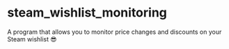 # steam_wishlist_monitoring
A program that allows you to monitor price changes and discounts on your
Steam wishlist 😎
